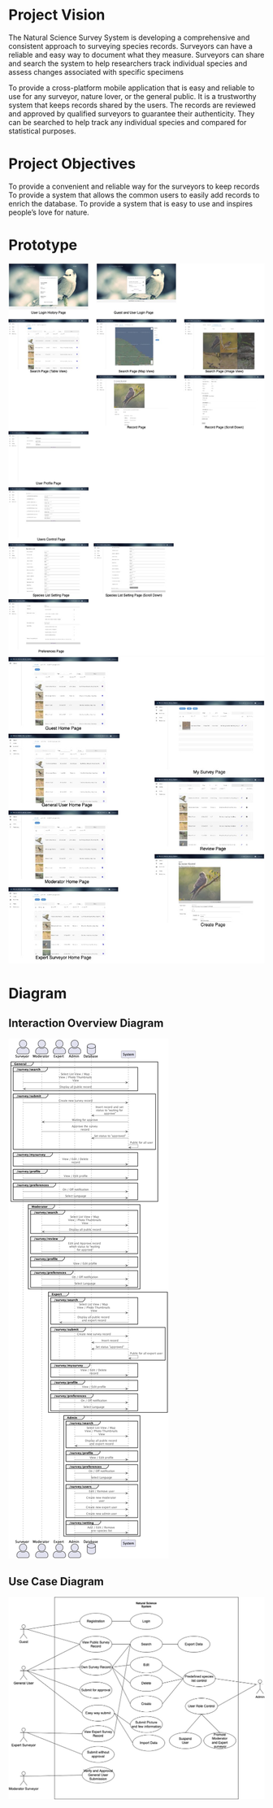 # Project Vision
The Natural Science Survey System is developing a comprehensive and consistent approach to surveying species records. Surveyors can have a reliable and easy way to document what they measure. Surveyors can share and search the system to help researchers track individual species and assess changes associated with specific specimens

To provide a cross-platform mobile application that is easy and reliable to use for any surveyor, nature lover, or the general public. It is a trustworthy system that keeps records shared by the users. The records are reviewed and approved by qualified surveyors to guarantee their authenticity. They can be searched to help track any individual species and compared for statistical purposes.

# Project Objectives

To provide a convenient and reliable way for the surveyors to keep records 
To provide a system that allows the common users to easily add records to enrich the database.
To provide a system that is easy to use and inspires people’s love for nature.

# Prototype
![](./docs/prototype_1.jpg)
![](./docs/prototype_2.jpg)

# Diagram
## Interaction Overview Diagram
![](./docs/interaction_uml.png)

## Use Case Diagram
![](./docs/usecase.jpg)

